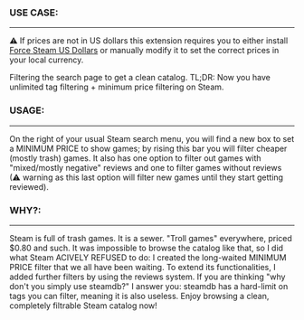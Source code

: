 ### USE CASE:
--------------
⚠ If prices are not in US dollars this extension requires you to either install [Force Steam US Dollars](https://github.com/masterofobzene/UserScriptRepo/raw/refs/heads/main/SFW/Force%20Steam%20US%20Dollars.user.js)
or manually modify it to set the correct prices in your local currency.

Filtering the search page to get a clean catalog. TL;DR: Now you have unlimited
tag filtering + minimum price filtering on Steam.

### USAGE:
---------------
On the right of your usual Steam search menu, you will find a new box to set a MINIMUM PRICE 
to show games; by rising this bar you will filter cheaper (mostly trash) games. It also has
one option to filter out games with "mixed/mostly negative" reviews and one to filter games
without reviews (⚠ warning as this last option will filter new games until they start getting 
reviewed).

### WHY?:
---------------
Steam is full of trash games. It is a sewer. "Troll games" everywhere, priced $0.80 and such. 
It was impossible to browse the catalog like that, so I did what Steam ACIVELY REFUSED to do:
I created the long-waited MINIMUM PRICE filter that we all have been waiting. To extend its 
functionalities, I added further filters by using the reviews system. 
If you are thinking "why don't you simply use steamdb?" I answer you: steamdb has a hard-limit
on tags you can filter, meaning it is also useless. 
Enjoy browsing a clean, completely filtrable Steam catalog now!
